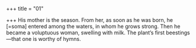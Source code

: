 +++
title = "01"

+++
His mother is the season. From her, as soon as he was born, he [=soma]  entered among the waters, in whom he grows strong.
Then he became a voluptuous woman, swelling with milk. The plant’s  first beestings—that one is worthy of hymns.